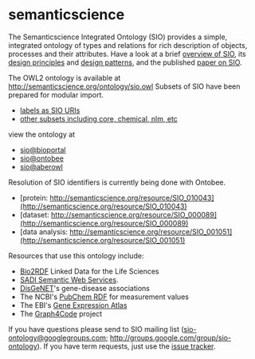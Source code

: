 # semanticscience
The Semanticscience Integrated Ontology (SIO) provides a simple, integrated ontology of types and relations for rich description of objects, processes and their attributes. Have a look at a brief [overview of SIO](https://github.com/micheldumontier/semanticscience/wiki/SIO-Overview), its [design principles](https://github.com/micheldumontier/semanticscience/wiki/Ontology-Design-Principles) and [design patterns](https://github.com/micheldumontier/semanticscience/wiki/Design-Patterns), and the published [paper on SIO](http://www.jbiomedsem.com/content/5/1/14).  

The OWL2 ontology is available at http://semanticscience.org/ontology/sio.owl 
Subsets of SIO have been prepared for modular import. 
* [labels as SIO URIs](https://github.com/micheldumontier/semanticscience/tree/master/ontology/sio/release/sio-subset-labels.owl)
* [other subsets including core, chemical, nlm, etc](https://github.com/micheldumontier/semanticscience/tree/master/ontology/sio/release/)

view the ontology at 
* [sio@bioportal](http://bioportal.bioontology.org/ontologies/SIO)
* [sio@ontobee](https://ontobee.org/ontology/SIO) 
* [sio@aberowl](http://aber-owl.net/ontology/SIO)

Resolution of SIO identifiers is currently being done with Ontobee. 
* [protein: http://semanticscience.org/resource/SIO_010043](http://semanticscience.org/resource/SIO_010043)
* [dataset: http://semanticscience.org/resource/SIO_000089](http://semanticscience.org/resource/SIO_000089)
* [data analysis: http://semanticscience.org/resource/SIO_001051](http://semanticscience.org/resource/SIO_001051)

Resources that use this ontology include:
* [Bio2RDF](http://bio2rdf.org/) Linked Data for the Life Sciences 
* [SADI Semantic Web Services](http://sadiframework.org). 
* [DisGeNET](http://rdf.imim.es/DisGeNET.html)'s gene-disease associations 
* The NCBI's [PubChem RDF](http://pubchem.ncbi.nlm.nih.gov/rdf/) for measurement values 
* The EBI's [Gene Expression Atlas](http://www.ebi.ac.uk/rdf/documentation/atlas) 
* The [Graph4Code](https://wala.github.io/graph4code/) project

If you have questions please send to SIO mailing list (sio-ontology@googlegroups.com; http://groups.google.com/group/sio-ontology). If you have term requests, just use the [issue tracker](https://github.com/micheldumontier/semanticscience/issues).
